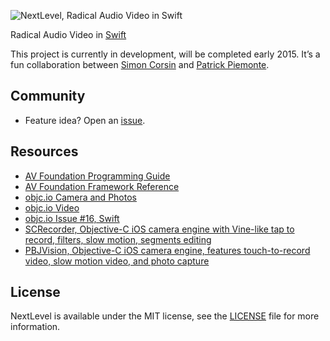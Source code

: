 ![NextLevel, Radical Audio Video in Swift](https://raw.github.com/nextlevel/NextLevel/master/NextLevel.png)

Radical Audio Video in [Swift](https://developer.apple.com/swift/)

This project is currently in development, will be completed early 2015. It’s a fun collaboration between [Simon Corsin](http://github.com/rflex) and [Patrick Piemonte](http://github.com/piemonte).

## Community

- Feature idea? Open an [issue](https://github.com/nextlevel/NextLevel/issues).

## Resources

* [AV Foundation Programming Guide](https://developer.apple.com/library/ios/documentation/AudioVideo/Conceptual/AVFoundationPG/Articles/00_Introduction.html)
* [AV Foundation Framework Reference](https://developer.apple.com/library/ios/documentation/AVFoundation/Reference/AVFoundationFramework/)
* [objc.io Camera and Photos](http://www.objc.io/issue-21/)
* [objc.io Video](http://www.objc.io/issue-23/)
* [objc.io Issue #16, Swift](http://www.objc.io/issue-16/)
* [SCRecorder, Objective-C iOS camera engine with Vine-like tap to record, filters, slow motion, segments editing](https://github.com/rFlex/SCRecorder)
* [PBJVision, Objective-C iOS camera engine, features touch-to-record video, slow motion video, and photo capture](https://github.com/piemonte/PBJVision)

## License

NextLevel is available under the MIT license, see the [LICENSE](https://github.com/nextlevel/NextLevel/blob/master/LICENSE) file for more information.

